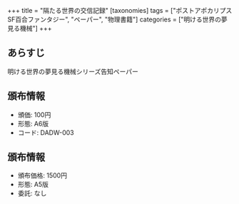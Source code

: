 +++
title = "隔たる世界の交信記録"
[taxonomies]
tags = ["ポストアポカリプスSF百合ファンタジー", "ペーパー", "物理書籍"]
categories = ["明ける世界の夢見る機械"]
+++

## あらすじ

明ける世界の夢見る機械シリーズ告知ペーパー

## 頒布情報

* 頒価: 100円
* 形態: A6版
* コード: DADW-003

## 頒布情報

* 頒布価格: 1500円
* 形態: A5版
* 委託: なし
